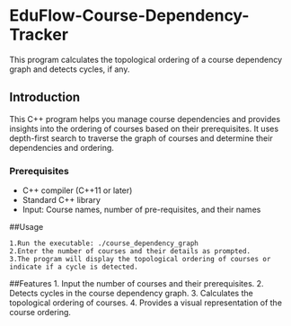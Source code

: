 # EduFlow-Course-Dependency-Tracker


This program calculates the topological ordering of a course dependency graph and detects cycles, if any.


## Introduction

This C++ program helps you manage course dependencies and provides insights into the ordering of courses based on their prerequisites. It uses depth-first search to traverse the graph of courses and determine their dependencies and ordering.


### Prerequisites

- C++ compiler (C++11 or later)
- Standard C++ library
- Input: Course names, number of pre-requisites, and their names

##Usage

    1.Run the executable: ./course_dependency_graph
    2.Enter the number of courses and their details as prompted.
    3.The program will display the topological ordering of courses or indicate if a cycle is detected.

##Features
    1. Input the number of courses and their prerequisites.
    2. Detects cycles in the course dependency graph.
    3. Calculates the topological ordering of courses.
    4. Provides a visual representation of the course ordering.
